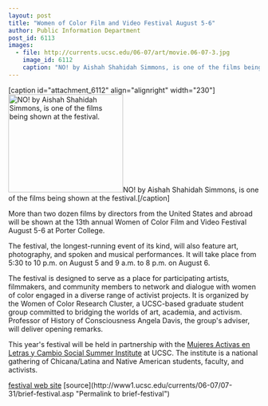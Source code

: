 ```yaml
---
layout: post
title: "Women of Color Film and Video Festival August 5-6"
author: Public Information Department
post_id: 6113
images:
  - file: http://currents.ucsc.edu/06-07/art/movie.06-07-3.jpg
    image_id: 6112
    caption: "NO! by Aishah Shahidah Simmons, is one of the films being shown at the festival."
---
```


[caption id="attachment_6112" align="alignright" width="230"]<a href="http://localhost/mysite/wp-content/uploads/2006/07/movie.06-07-3.jpg"><img class="size-full wp-image-6112" src="http://localhost/mysite/wp-content/uploads/2006/07/movie.06-07-3.jpg" alt="NO! by Aishah Shahidah Simmons, is one of the films being shown at the festival." width="230" height="197" /></a>NO! by Aishah Shahidah Simmons, is one of the films being shown at the festival.[/caption]
<a name="content" id="content"></a>
<p>
  More than two dozen films by directors from the United States and abroad will be shown at the 13th annual Women of Color Film and Video Festival August 5-6 at Porter College.
</p>
<p>
  The festival, the longest-running event of its kind, will also feature art, photography, and spoken and musical performances. It will take place from 5:30 to 10 p.m. on August 5 and 9 a.m. to 8 p.m. on August 6.
</p>
<p>
  The festival is designed to serve as a place for participating artists, filmmakers, and community members to network and dialogue with women of color engaged in a diverse range of activist projects. It is organized by the Women of Color Research Cluster, a UCSC-based graduate student group committed to bridging the worlds of art, academia, and activism. Professor of History of Consciousness Angela Davis, the group's adviser, will deliver opening remarks.
</p>
<p>
  This year's festival will be held in partnership with the <a href="http://www.malcs.net">Mujeres Activas en Letras y Cambio Social Summer Institute</a> at UCSC. The institute is a national gathering of Chicana/Latina and Native American students, faculty, and activists.
</p><a href="http://www2.ucsc.edu/woc/wocff06/home.html">festival web site</a>
[source](http://www1.ucsc.edu/currents/06-07/07-31/brief-festival.asp "Permalink to brief-festival")
